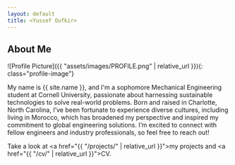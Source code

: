 ```yaml
---
layout: default
title: <Yussef Oufkir>
---
```


## About Me


![Profile Picture]({{ "assets/images/PROFILE.png" | relative_url }}){: class="profile-image"}

 
My name is {{ site.name }}, and I'm a sophomore Mechanical Engineering student at Cornell University, passionate about harnessing sustainable technologies to solve real-world problems. Born and raised in Charlotte, North Carolina, I’ve been fortunate to experience diverse cultures, including living in Morocco, which has broadened my perspective and inspired my commitment to global engineering solutions. I’m excited to connect with fellow engineers and industry professionals, so feel free to reach out!


Take a look at <a href="{{ "/projects/" | relative_url }}">my projects</a> and <a href="{{ "/cv/" | relative_url }}">CV</a>.
